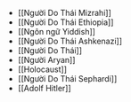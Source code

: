 - [[Người Do Thái Mizrahi]]
- [[Người Do Thái Ethiopia]]
- [[Ngôn ngữ Yiddish]]
- [[Người Do Thái Ashkenazi]]
- [[Người Do Thái]]
- [[Người Aryan]]
- [[Holocaust]]
- [[Người Do Thái Sephardi]]
- [[Adolf Hitler]]
